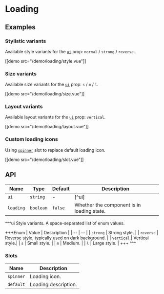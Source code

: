 # Loading

## Examples

### Stylistic variants

Available style variants for the [`ui`](#props-ui) prop: `normal` / `strong` / `reverse`.

[[demo src="/demo/loading/style.vue"]]

### Size variants

Available size variants for the [`ui`](#props-ui) prop: `s` / `m` / `l`.

[[demo src="/demo/loading/size.vue"]]

### Layout variants

Available layout variants for the [`ui`](#props-ui) prop: `vertical`.

[[demo src="/demo/loading/layout.vue"]]

### Custom loading icons

Using [`spinner`](#slots-spinner) slot to replace default loading icon.

[[demo src="/demo/loading/slot.vue"]]

## API

| Name | Type | Default | Description |
| -- | -- | -- | -- |
| ``ui`` | `string` | - | [^ui] |
| ``loading`` | `boolean` | `false` | Whether the component is in loading state. |

^^^ui
Style variants. A space-separated list of enum values.

+++Enum
| Value | Description |
| -- | -- |
| `strong` | Strong style. |
| `reverse` | Reverse style, typically used on dark background. |
| `vertical` | Vertical style.|
| `s` | Small style. |
| `m` | Medium. |
| `l` | Large style. |
+++
^^^

### Slots

| Name | Description |
| -- | -- |
| ``spinner`` | Loading icon. |
| ``default`` | Loading description. |
